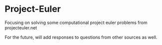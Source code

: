 # Project-Euler
Focusing on solving some computational project euler problems from projecteuler.net

For the future, will add responses to questions from other sources as well.
